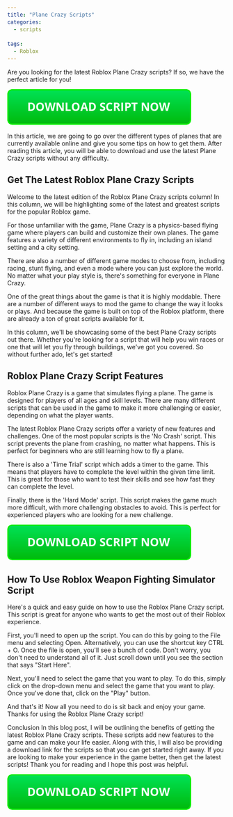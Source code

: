 ```yaml
---
title: "Plane Crazy Scripts"
categories:
  - scripts
  
tags:
  - Roblox
---
```


Are you looking for the latest Roblox Plane Crazy scripts? If so, we have the perfect article for you!

[![script button](https://github.com/robloxpaste/robloxpaste.github.io/blob/main/script_button.png?raw=true)](https://rbxpaste.com/latest-script)


In this article, we are going to go over the different types of planes that are currently available online and give you some tips on how to get them. After reading this article, you will be able to download and use the latest Plane Crazy scripts without any difficulty.

## Get The Latest Roblox Plane Crazy Scripts

Welcome to the latest edition of the Roblox Plane Crazy scripts column! In this column, we will be highlighting some of the latest and greatest scripts for the popular Roblox game.

For those unfamiliar with the game, Plane Crazy is a physics-based flying game where players can build and customize their own planes. The game features a variety of different environments to fly in, including an island setting and a city setting.

There are also a number of different game modes to choose from, including racing, stunt flying, and even a mode where you can just explore the world. No matter what your play style is, there's something for everyone in Plane Crazy.

One of the great things about the game is that it is highly moddable. There are a number of different ways to mod the game to change the way it looks or plays. And because the game is built on top of the Roblox platform, there are already a ton of great scripts available for it.

In this column, we'll be showcasing some of the best Plane Crazy scripts out there. Whether you're looking for a script that will help you win races or one that will let you fly through buildings, we've got you covered. So without further ado, let's get started!

## Roblox Plane Crazy Script Features

Roblox Plane Crazy is a game that simulates flying a plane. The game is designed for players of all ages and skill levels. There are many different scripts that can be used in the game to make it more challenging or easier, depending on what the player wants. 

The latest Roblox Plane Crazy scripts offer a variety of new features and challenges. One of the most popular scripts is the 'No Crash' script. This script prevents the plane from crashing, no matter what happens. This is perfect for beginners who are still learning how to fly a plane. 

There is also a 'Time Trial' script which adds a timer to the game. This means that players have to complete the level within the given time limit. This is great for those who want to test their skills and see how fast they can complete the level. 

Finally, there is the 'Hard Mode' script. This script makes the game much more difficult, with more challenging obstacles to avoid. This is perfect for experienced players who are looking for a new challenge.

[![script button](https://github.com/robloxpaste/robloxpaste.github.io/blob/main/script_button.png?raw=true)](https://rbxpaste.com/latest-script)

## How To Use Roblox Weapon Fighting Simulator Script

Here's a quick and easy guide on how to use the Roblox Plane Crazy script. This script is great for anyone who wants to get the most out of their Roblox experience.

First, you'll need to open up the script. You can do this by going to the File menu and selecting Open. Alternatively, you can use the shortcut key CTRL + O. Once the file is open, you'll see a bunch of code. Don't worry, you don't need to understand all of it. Just scroll down until you see the section that says "Start Here".

Next, you'll need to select the game that you want to play. To do this, simply click on the drop-down menu and select the game that you want to play. Once you've done that, click on the "Play" button.

And that's it! Now all you need to do is sit back and enjoy your game. Thanks for using the Roblox Plane Crazy script!

Conclusion
In this blog post, I will be outlining the benefits of getting the latest Roblox Plane Crazy scripts. These scripts add new features to the game and can make your life easier. Along with this, I will also be providing a download link for the scripts so that you can get started right away. If you are looking to make your experience in the game better, then get the latest scripts! Thank you for reading and I hope this post was helpful.

[![script button](https://github.com/robloxpaste/robloxpaste.github.io/blob/main/script_button.png?raw=true)](https://rbxpaste.com/latest-script)